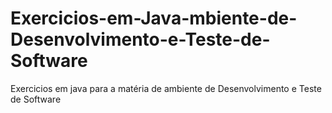 # Exercicios-em-Java-mbiente-de-Desenvolvimento-e-Teste-de-Software
Exercicios em java para a matéria de ambiente de Desenvolvimento e Teste de Software
